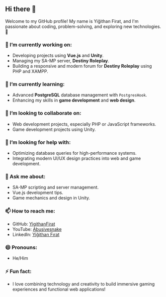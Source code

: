 ## Hi there 👋

Welcome to my GitHub profile! My name is Yiğithan Firat, and I'm passionate about coding, problem-solving, and exploring new technologies. 🚀

### 🔭 I’m currently working on:
- Developing projects using **Vue.js** and **Unity**.
- Managing my SA-MP server, **Destiny Roleplay**.
- Building a responsive and modern forum for **Destiny Roleplay** using PHP and XAMPP.

### 🌱 I’m currently learning:
- Advanced **PostgreSQL** database management with `PostgresHook`.
- Enhancing my skills in **game development** and **web design**.

### 👯 I’m looking to collaborate on:
- Web development projects, especially PHP or JavaScript frameworks.
- Game development projects using Unity.

### 🤔 I’m looking for help with:
- Optimizing database queries for high-performance systems.
- Integrating modern UI/UX design practices into web and game development.

### 💬 Ask me about:
- SA-MP scripting and server management.
- Vue.js development tips.
- Game mechanics and design in Unity.

### 📫 How to reach me:
- GitHub: [YigithanFirat](https://github.com/YigithanFirat)
- YouTube: [Abusivesnake](https://www.youtube.com/@Abusivesnake)
- LinkedIn: [Yiğithan Fırat](https://www.linkedin.com/in/yi%C4%9Fithan-f%C4%B1rat-164168219/?originalSubdomain=tr)

### 😄 Pronouns:
- He/Him

### ⚡ Fun fact:
- I love combining technology and creativity to build immersive gaming experiences and functional web applications!
